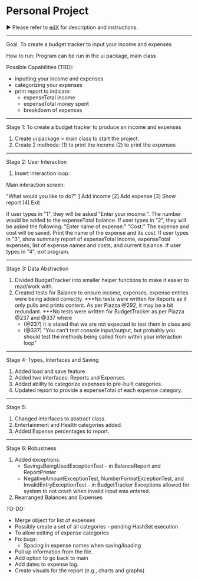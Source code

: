# Personal Project
:arrow_forward: Please refer to [edX][1] for description and instructions.

[1]: https://edge.edx.org/courses/course-v1:UBC+CPSC210+2018W1/courseware/a4d49b3ef5fa4fe2bd9496e76d72dc48/e2887456a15a48dbb040ecdac313168f/1?activate_block_id=block-v1%3AUBC%2BCPSC210%2B2018W1%2Btype%40vertical%2Bblock%40ff793bbcd5544e82bb5052f0dffe5d71

*********************************************************************
Goal: To create a budget tracker to input your income and expenses

How to run: Program can be run in the ui package, main class

Possible Capabilities (TBD):
- inputting your income and expenses
- categorizing your expenses
- print report to indicate:
	- expenseTotal income
	- expenseTotal money spent
	- breakdown of expenses

*********************************************************************
Stage 1: To create a budget tracker to produce an income and expenses

1. Create ui package > main class to start the project.
2. Create 2 methods: 
   (1) to print the income
   (2) to print the expenses

*********************************************************************
Stage 2: User Interaction

1. Insert interaction loop:

Main interaction screen:

"What would you like to do?"
[1] Add income
[2] Add expense
[3] Show report
[4] Exit

If user types in "1", they will be asked "Enter your income:". The number would be added to the expenseTotal balance.
If user types in "2", they will be asked the following:
	"Enter name of expense:"
	"Cost:"
	The expense and cost will be saved.
	Print the name of the expense and its cost.
If user types in "3", show summary report of expenseTotal income, expenseTotal expenses, list of expense names and costs, and current balance.
If user types in "4", exit program.

*********************************************************************
Stage 3: Data Abstraction

1. Divided BudgetTracker into smaller helper functions to make it easier to read/work with.
2. Created tests for Balance to ensure income, expenses, expense entries were being added correctly.
	***No tests were written for Reports as it only pulls and prints content. As per Piazza @292, it may be a bit redundant.
	***No tests were written for BudgetTracker as per Piazza @237 and @337 where 
	- (@237) it is stated that we are not expected to test them in class and 
	- (@337) "You can't test console input/output, but probably you should test the methods being called from within your interaction loop"

*********************************************************************
Stage 4: Types, Interfaces and Saving

1. Added load and save feature.
2. Added two interfaces: Reports and Expenses
3. Added ability to categorize expenses to pre-built categories.
4. Updated report to provide a expenseTotal of each expense category.

*********************************************************************
Stage 5:

1. Changed interfaces to abstract class.
2. Entertainment and Health categories added.
3. Added Expense percentages to report.

*********************************************************************
Stage 6: Robustness

1. Added exceptions:
    - SavingsBeingUsedExceptionTest - in BalanceReport and ReportPrinter
    - NegativeAmountExceptionTest, NumberFormatExceptionTest, and InvalidEntryExceptionTest - in BudgetTracker
    Exceptions allowed for system to not crash when invalid input was entered.
2. Rearranged Balances and Expenses

TO-DO:
- Merge object for list of expenses
- Possibly create a set of all categories - pending HashSet execution
- To allow editing of expense categories
- Fix bugs:
	- Spacing in expense names when saving/loading
- Pull up information from the file.
- Add option to go back to main
- Add dates to expense log.
- Create visuals for the report (e.g., charts and graphs)

